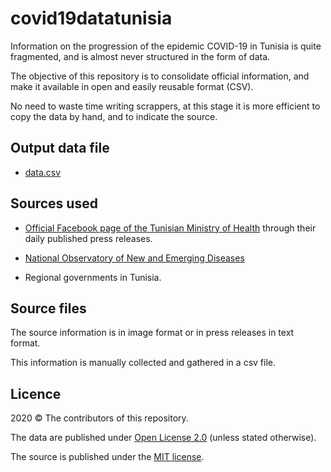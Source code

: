 # covid19datatunisia
Information on the progression of the epidemic COVID-19 in Tunisia is quite fragmented, and is almost never structured in the form of data.  

The objective of this repository is to consolidate official information, and make it available in open and easily reusable format (CSV).  

No need to waste time writing scrappers, at this stage it is more efficient to copy the data by hand, and to indicate the source.

## Output data file

- [data.csv](https://github.com/MounaBelaid/covid19datatunisia/blob/master/dist/data.csv)

## Sources used

- [Official Facebook page of the Tunisian Ministry of Health](https://tinyurl.com/y7uvomew) through their daily published press releases.

- [National Observatory of New and Emerging Diseases](http://www.onmne.tn/fr/publications.php?id_rub=5&id=123)

- Regional governments in Tunisia.

## Source files

The source information is in image format or in press releases in text format.

This information is manually collected and gathered in a csv file.

## Licence

2020 © The contributors of this repository.

The data are published under [Open License 2.0](https://spdx.org/licenses/etalab-2.0.html) (unless stated otherwise).

The source is published under the [MIT license](https://spdx.org/licenses/MIT.html).


